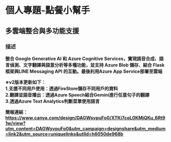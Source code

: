 # 個人專題-點餐小幫手
## 多雲端整合與多功能支援

### 描述
**整合 Google Generative AI 和 Azure Cognitive Services，實現語音合成、語言偵測、文字翻譯與語意分析等多種功能，並支持 Azure Blob 儲存、結合 Flask 框架與LINE Messaging API 的互動。最後利用Azure App Service部署至雲端**

**※v2版本更新如下：**<br>
**1.支援不同用戶使用：透過FireStore儲存不同用戶的資料**<br>
**2.翻譯並語音播出：透過Azure Speech結合Gemini進行任意句子的翻譯**<br>
**3.透過Azure Text Analytics判斷菜單使用語言**

**簡報連結：**<br>
**https://www.canva.com/design/DAGWsvpuFo0/XTKi7coL0KMjQKu_6Rt91w/view?utm_content=DAGWsvpuFo0&utm_campaign=designshare&utm_medium=link2&utm_source=uniquelinks&utlId=h6050de968b**
